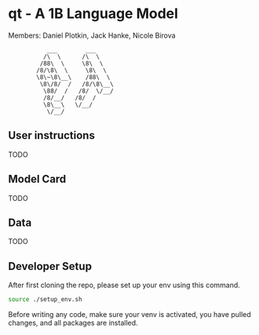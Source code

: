 # qt - A 1B Language Model

Members: Daniel Plotkin, Jack Hanke, Nicole Birova

```
           ___        ___             
          /\  \      /\  \            
         /88\  \     \8\  \           
        /8/\8\  \     \8\  \          
        \8\~\8\__\    /88\  \         
         \8\/8/  /   /8/\8\__\        
          \88/  /   /8/  \/__/        
          /8/__/   /8/  /             
          \8\__\   \/__/              
           \/__/                                                        
```

## User instructions

TODO

## Model Card

TODO

## Data

TODO

## Developer Setup

After first cloning the repo, please set up your env using this command.

```bash
source ./setup_env.sh
```

Before writing any code, make sure your venv is activated, you have pulled changes, and all packages are installed.